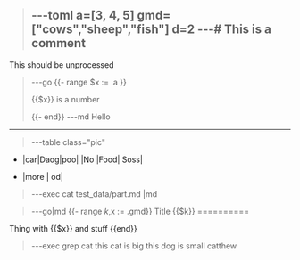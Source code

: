 >---toml
a=[3, 4, 5]
gmd=["cows","sheep","fish"]
d=2
>---#
This is a comment
>---
This should be unprocessed
>---go
{{- range $x := .a }}
    <p>{{$x}} is a number</p>
{{- end}}
>---md
Hello
-----

>---table class="pic"
* |car|Daog|poo|
  |No |Food| Soss|
- |more | od|

>---exec cat test_data/part.md |md

>---go|md
{{- range $k ,$x := .gmd}}
Title {{$k}}
==========

Thing with {{$x}} and stuff
{{end}}
>---exec grep cat
this cat is big
this dog is small
catthew

